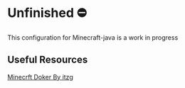 # Unfinished ⛔
This configuration for Minecraft-java is a work in progress

## Useful Resources
[Minecrft Doker By itzg](https://github.com/itzg/docker-minecraft-server#versions)